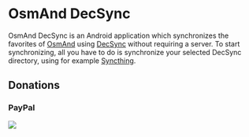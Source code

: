 OsmAnd DecSync
==============

OsmAnd DecSync is an Android application which synchronizes the favorites of [OsmAnd](https://osmand.net) using [DecSync](https://github.com/39aldo39/DecSync) without requiring a server. To start synchronizing, all you have to do is synchronize your selected DecSync directory, using for example [Syncthing](https://syncthing.net).

Donations
---------

### PayPal
[![](https://www.paypalobjects.com/en_US/i/btn/btn_donateCC_LG.gif)](https://www.paypal.com/cgi-bin/webscr?cmd=_s-xclick&hosted_button_id=4V96AFD3S4TPJ)
